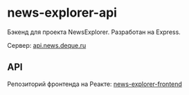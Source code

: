 # news-explorer-api
Бэкенд для проекта NewsExplorer.
Разработан на Express.

Cервер: [api.news.deque.ru](https://api.news.deque.ru "api.news.deque.ru")

## API
Репозиторий фронтенда на Реакте: [news-explorer-frontend](https://github.com/maksim-shakhlin/news-explorer-frontend/)
